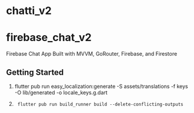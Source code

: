 # chatti_v2

# firebase_chat_v2

Firebase Chat App Built with MVVM, GoRouter, Firebase, and Firestore


## Getting Started

1.   flutter pub run easy_localization:generate -S assets/translations -f keys -O lib/generated -o locale_keys.g.dart
 
2.      flutter pub run build_runner build --delete-conflicting-outputs
